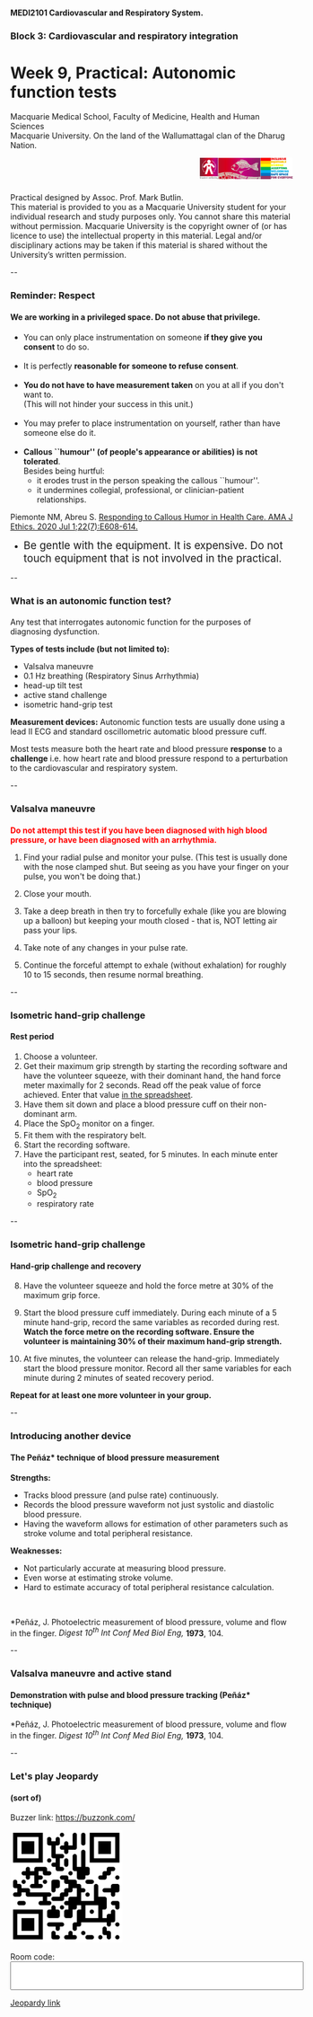 <!-- .slide: data-auto-animate-restart id="MEDI2101Wk9prac"-->
#### MEDI2101 Cardiovascular and Respiratory System.
### Block 3: Cardiovascular and respiratory integration

# Week 9, Practical: Autonomic function tests
<!-- ##### Dr Mark Butlin (PhD, BE, SFHEA) (he/him) -->

Macquarie Medical School, Faculty of Medicine, Health and Human Sciences<br>Macquarie University. On the land of the Wallumattagal clan of the Dharug Nation.

<a href="https://students.mq.edu.au/support"><img src="images/mq_support.png" alt="Student wellbeing logo. Wallumattagal peoples at Macquarie. LGBTQI+ Safe Space for Everyone" align="right" width=33%></a>
<p>&nbsp;</p>
<p>&nbsp;</p>
<p class="citation">Practical designed by Assoc. Prof. Mark Butlin.<br>This material is provided to you as a Macquarie University student for your individual research and study purposes only. You cannot share this material without permission. Macquarie University is the copyright owner of (or has licence to use) the intellectual property in this material. Legal and/or disciplinary actions may be taken if this material is shared without the University’s written permission.</p>

--
### Reminder: Respect
#### We are working in a privileged space. Do not abuse that privilege.

- You can only place instrumentation on someone **if they give you consent** to do so.<br>&nbsp;</br>
- It is perfectly **reasonable for someone to refuse consent**.<br>&nbsp;</br>
- **You do not have to have measurement taken** on you at all if you don't want to.<br>(This will not hinder your success in this unit.)<br>&nbsp;</br>
- You may prefer to place instrumentation on yourself, rather than have someone else do it.<br>&nbsp;</br>
- <b>Callous ``humour'' (of people's appearance or abilities) is not tolerated</b>.<br>Besides being hurtful:
  -  it erodes trust in the person speaking the callous ``humour''.
  -  it undermines collegial, professional, or clinician-patient relationships.

<p class="citation">Piemonte NM, Abreu S. <a href="https://doi.org/10.1001/amajethics.2020.608">Responding to Callous Humor in Health Care. AMA J Ethics. 2020 Jul 1;22(7):E608-614.</a></p>

- <span style="font-size: 14pt">Be gentle with the equipment. It is expensive. Do not touch equipment that is not involved in the practical.</span>

--

### What is an autonomic function test?

####

Any test that interrogates autonomic function for the purposes of diagnosing dysfunction.

**Types of tests include (but not limited to):**

- Valsalva maneuvre
- 0.1 Hz breathing (Respiratory Sinus Arrhythmia)
- head-up tilt test
- active stand challenge
- isometric hand-grip test

**Measurement devices:** Autonomic function tests are usually done using a lead II ECG and standard oscillometric automatic blood pressure cuff.

Most tests measure both the heart rate and blood pressure **response** to a **challenge** i.e. how heart rate and blood pressure respond to a perturbation to the cardiovascular and respiratory system.

--

### Valsalva maneuvre
####

<span style="color:red">**Do not attempt this test if you have been diagnosed with high blood pressure, or have been diagnosed with an arrhythmia.**</span>

1. Find your radial pulse and monitor your pulse. (This test is usually done with the nose clamped shut. But seeing as you have your finger on your pulse, you won't be doing that.)

2. Close your mouth.

3. Take a deep breath in then try to forcefully exhale (like you are blowing up a balloon) but keeping your mouth closed - that is, NOT letting air pass your lips.

4. Take note of any changes in your pulse rate.

5. Continue the forceful attempt to exhale (without exhalation) for roughly 10 to 15 seconds, then resume normal breathing.

--

### Isometric hand-grip challenge
#### Rest period

1. Choose a volunteer.
2. Get their maximum grip strength by starting the recording software and have the volunteer squeeze, with their dominant hand, the hand force meter maximally for 2 seconds. Read off the peak value of force achieved. Enter that value <a href="https://bit.ly/2MkvaCT">in the spreadsheet</a>.
3. Have them sit down and place a blood pressure cuff on their non-dominant arm.
4. Place the SpO<sub>2</sub> monitor on a finger.
5. Fit them with the respiratory belt.
6. Start the recording software.
7. Have the participant rest, seated, for 5 minutes. In each minute enter into the spreadsheet:
    - heart rate
    - blood pressure
    - SpO<sub>2</sub>
    - respiratory rate

--

### Isometric hand-grip challenge
#### Hand-grip challenge and recovery

8. Have the volunteer squeeze and hold the force metre at 30% of the maximum grip force.

9.  Start the blood pressure cuff immediately. During each minute of a 5 minute hand-grip, record the same variables as recorded during rest.<br>**Watch the force metre on the recording software. Ensure the volunteer is maintaining 30% of their maximum hand-grip strength.**

10. At five minutes, the volunteer can release the hand-grip. Immediately start the blood pressure monitor. Record all ther same variables for each minute during 2 minutes of seated recovery period.

**Repeat for at least one more volunteer in your group.**

<!-- <img src="images/isometric_handgrip_results.png" width="50%"> -->

<!-- ### Active stand challenge
####

**Do not volunteer to be a participant in this study if you often have dizzy spells, or if you often feel light-headed when standing up.** -->

<!--### Active stand challenge

#### Set up

1. Choose a volunteer*.
2. Enter into the spreadsheet their:
   1. age
   2. sex
   3. height
   4. weight
3. Have them lay down on the bed.
4. Place a blood pressure cuff on their non-dominant arm.
5. Fit them with the respiratory belt.
6. Fit them with the pulse oximeter (in this experiment we are mainly concerned with the heart rate).
7. Start the recording software. Check quality of all signals. Correct instrumentation if the signals are not good.

<p class="citation"><b>*Do not volunteer to be a participant in this study if you often have dizzy spells, or if you often feel light-headed when standing up.</b></p> -->

<!-- ### Active stand challenge

#### Supine period

8. With the volunteer supine, repeat each minute over 5 minutes:
   1. At the 30 second point of each minute, start the blood pressure monitor. Enter the value of blood pressure in the spreadsheet ( <https://bit.ly/2MkvaCT> ).
   2. At the 30 second point of each minute, note the respiratory rate and heart rate and enter that in the spreadsheet. -->

<!-- ### Active stand challenge

#### Active stand period (Keep the data acquisition system recording.)

9. <b>Whilst the participant is still laying down on the bed</b>, start the blood pressure monitor.
10. When the reading on the pressure value on the screen rises to about 120 mmHg, have the volunteer move quickly to a standing position and then <b>stay very still</b>.
11. Enter the first blood pressure and pulse rate reading into the spreadsheet ( <https://bit.ly/2MkvaCT> ).
12. Take a respiratory rate value in the first 30 seconds of standing. Enter it into the spreadsheet.
13. Repeat blood pressure (and pulse rate) and respiratory rate measurements each minute for 3 minutes of standing. -->

<!-- ### Active stand challenge

#### Repeat

Repeat for at least one other volunteer in your group. Also enter that data into the spreadsheet.

### What now for Assessment Task 3, Part 2?

####

The unit convenor will be compiling the data across **all** the practical classes, and providing that data summary to you.

You will be able to write up the Discussion section of the manuscript based on that data summary.

Do not use the individual data from your group, or this practical today.-->
--
### Introducing another device

#### The Peñáz* technique of blood pressure measurement

<span class="fragment">
<p><b>Strengths:</b></p>
<ul>
    <li> Tracks blood pressure (and pulse rate) continuously.</li>
    <li> Records the blood pressure waveform not just systolic and diastolic blood pressure.</li>
    <li> Having the waveform allows for estimation of other parameters such as stroke volume and total peripheral resistance.</li>
</ul>
</span>
<span class="fragment">
<p><b>Weaknesses:</b></p>
<ul>
    <li> Not particularly accurate at measuring blood pressure.</li>
    <li> Even worse at estimating stroke volume.</li>
    <li> Hard to estimate accuracy of total peripheral resistance calculation.</li>
</ul>
</span>
<p>&nbsp;</p>
<p class="citation">*Peñáz, J. Photoelectric measurement of blood pressure, volume and flow in the finger. <em>Digest 10<sup>th</sup> Int Conf Med Biol Eng,</em> <b>1973</b>, 104.</p>

--
### Valsalva maneuvre and active stand

#### Demonstration with pulse and blood pressure tracking (Peñáz* technique)

<p class="citation">*Peñáz, J. Photoelectric measurement of blood pressure, volume and flow in the finger. <em>Digest 10<sup>th</sup> Int Conf Med Biol Eng,</em> <b>1973</b>, 104.</p>

--

### Let's play Jeopardy

#### (sort of)

<p>Buzzer link: <a href="https://buzzonk.com/">https://buzzonk.com/</a></p>

<img src="images/qr_buzzonk.png" width="200px">

<label for="fname">Room code:</label>
<input style="font-size: 30pt;" type="text" id="roomcode" name="roomcode">

<p><a href="https://jeopardylabs.com/play/medi2101-week-9-practical">Jeopardy link</a></p>

